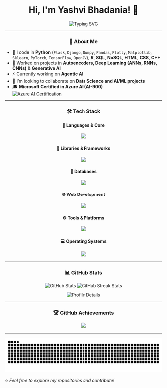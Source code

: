<h1 align="center">Hi, I'm Yashvi Bhadania! 👋</h1>

<p align="center">
  <img src="https://readme-typing-svg.demolab.com?font=Fira+Code&size=22&pause=1000&color=B184FF&center=true&vCenter=true&width=500&lines=Data+Scientist+%7C+AI+Engineer;Deep+Learning+%7C+GenAI;Python+%7C+AI+%7C+Cloud+Computing" alt="Typing SVG" />
</p>

---

<div align="center">

### 🚀 About Me  

</div>

- 👀 I code in **Python** (`Flask`, `Django`, `Numpy`, `Pandas`, `Plotly`, `Matplotlib`, `Sklearn`, `PyTorch`, `TensorFlow`, `OpenCV`), **R**, **SQL**, **NoSQL**, **HTML**, **CSS**, **C++**  
- 🌱 Worked on projects in **Autoencoders, Deep Learning (ANNs, RNNs, CNNs)** & **Generative AI**
- ⚡️ Currently working on **Agentic AI**
- 🤝 I’m looking to collaborate on **Data Science and AI/ML projects**  
- 🎓 **Microsoft Certified in Azure AI (AI-900)**  
  [![Azure AI Certification](https://img.shields.io/badge/Microsoft-AI--900-blue?style=flat&logo=microsoft)](https://learn.microsoft.com/api/credentials/share/en-us/YashviBhadania-7076/52B1C09E0EB57F90?sharingId=803C7D1F02E9ED92)  

---
<div align="center">

### 🛠 Tech Stack  

#### 🧠 <strong>Languages & Core</strong>
<img src="https://skillicons.dev/icons?i=python,cpp,r" />

#### 🧪 <strong>Libraries & Frameworks</strong>
<img src="https://skillicons.dev/icons?i=sklearn,pytorch,opencv,tensorflow,flask,django,fastapi" />

#### 💾 <strong>Databases</strong>
<img src="https://skillicons.dev/icons?i=mysql,mongodb" />

#### 🌐 <strong>Web Development</strong>
<img src="https://skillicons.dev/icons?i=html,css" />

#### ⚙️ <strong>Tools & Platforms</strong>
<img src="https://skillicons.dev/icons?i=git,github,azure,docker,arduino,postman" />

#### 💻 <strong>Operating Systems</strong>
<img src="https://skillicons.dev/icons?i=linux,windows,apple" />

</div>

---

<div align="center">

### 📊 GitHub Stats  

</div>

<p align="center">
  <img src="https://github-readme-stats.vercel.app/api?username=Yashvi01111001&show_icons=true&theme=radical" width="48%" alt="GitHub Stats" />
  <img src="https://github-readme-streak-stats.herokuapp.com/?user=Yashvi01111001&theme=radical" width="48%" alt="GitHub Streak Stats" />
</p>

<p align="center">
  <img src="https://github-profile-summary-cards.vercel.app/api/cards/profile-details?username=Yashvi01111001&theme=radical" alt="Profile Details" />
</p>

---

<div align="center">

### 🏆 GitHub Achievements  

<p align="center">
  <img src="https://github-profile-trophy.vercel.app/?username=Yashvi01111001&theme=radical&no-bg=true&no-frame=true" />
</p>

</div>

---

<!-- Proudly created with GPRM ( https://gprm.itsvg.in ) --><picture>
  <source media="(prefers-color-scheme: dark)" srcset="https://raw.githubusercontent.com/Yashvi01111001/Yashvi01111001/output/github-snake-dark.svg" />
  <source media="(prefers-color-scheme: light)" srcset="https://raw.githubusercontent.com/Yashvi01111001/Yashvi01111001/output/github-snake.svg" />
  <img alt="github-snake" src="https://raw.githubusercontent.com/Yashvi01111001/Yashvi01111001/output/github-snake.svg" />
</picture>



⭐️ *Feel free to explore my repositories and contribute!*  
